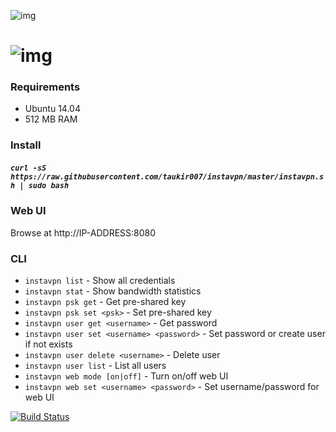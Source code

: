 ![img](https://static.vecteezy.com/system/resources/previews/024/485/368/non_2x/not-working-rubber-stamp-seal-vector.jpg)

![img](http://i.imgur.com/67dwCdA.png)
========

### Requirements
* Ubuntu 14.04
* 512 MB RAM

### Install
##### `curl -sS https://raw.githubusercontent.com/taukir007/instavpn/master/instavpn.sh | sudo bash`

### Web UI
Browse at http://IP-ADDRESS:8080

### CLI
* `instavpn list` - Show all credentials
* `instavpn stat` - Show bandwidth statistics
* `instavpn psk get` - Get pre-shared key
* `instavpn psk set <psk>` - Set pre-shared key
* `instavpn user get <username>` - Get password
* `instavpn user set <username> <password>` - Set password or create user if not exists
* `instavpn user delete <username>` - Delete user
* `instavpn user list` - List all users
* `instavpn web mode [on|off]` - Turn on/off web UI
* `instavpn web set <username> <password>` - Set username/password for web UI

[![Build Status](https://semaphoreapp.com/api/v1/projects/bbc573c4-5685-4e50-8552-eb5f1c9e53c8/302440/badge.png)](https://semaphoreapp.com/sockeye/instavpn)

